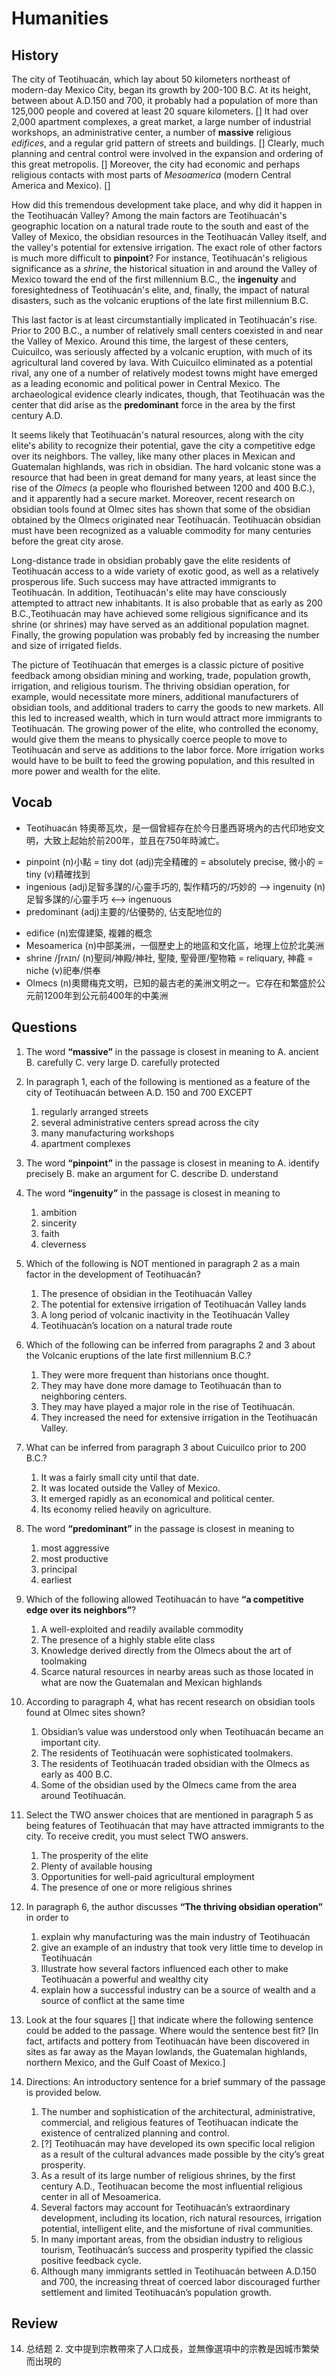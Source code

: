# Humanities
## History

The city of Teotihuacán, which lay about 50 kilometers northeast of modern-day Mexico City, began its growth by 200-100 B.C. At its height, between about A.D.150 and 700, it probably had a population of more than 125,000 people and covered at least 20 square kilometers. [] It had over 2,000 apartment complexes, a great market, a large number of industrial workshops, an administrative center, a number of **massive** religious *edifices*, and a regular grid pattern of streets and buildings. [] Clearly, much planning and central control were involved in the expansion and ordering of this great metropolis. [] Moreover, the city had economic and perhaps religious contacts with most parts of *Mesoamerica* (modern Central America and Mexico). []

How did this tremendous development take place, and why did it happen in the Teotihuacán Valley? Among the main factors are Teotihuacán's geographic location on a natural trade route to the south and east of the Valley of Mexico, the obsidian resources in the Teotihuacán Valley itself, and the valley's potential for extensive irrigation. The exact role of other factors is much more difficult to **pinpoint**? For instance, Teotihuacán's religious significance as a *shrine*, the historical situation in and around the Valley of Mexico toward the end of the first millennium B.C., the **ingenuity** and foresightedness of Teotihuacán's elite, and, finally, the impact of natural disasters, such as the volcanic eruptions of the late first millennium B.C.

This last factor is at least circumstantially implicated in Teotihuacán's rise. Prior to 200 B.C., a number of relatively small centers coexisted in and near the Valley of Mexico. Around this time, the largest of these centers, Cuicuilco, was seriously affected by a volcanic eruption, with much of its agricultural land covered by lava. With Cuicuilco eliminated as a potential rival, any one of a number of relatively modest towns might have emerged as a leading economic and political power in Central Mexico. The archaeological evidence clearly indicates, though, that Teotihuacán was the center that did arise as the **predominant** force in the area by the first century A.D.

It seems likely that Teotihuacán's natural resources, along with the city elite's ability to recognize their potential, gave the city a competitive edge over its neighbors. The valley, like many other places in Mexican and Guatemalan highlands, was rich in obsidian. The hard volcanic stone was a resource that had been in great demand for many years, at least since the rise of the *Olmecs* (a people who flourished between 1200 and 400 B.C.), and it apparently had a secure market. Moreover, recent research on obsidian tools found at Olmec sites has shown that some of the obsidian obtained by the Olmecs originated near Teotihuacán. Teotihuacán obsidian must have been recognized as a valuable commodity for many centuries before the great city arose.

Long-distance trade in obsidian probably gave the elite residents of Teotihuacán access to a wide variety of exotic good, as well as a relatively prosperous life. Such success may have attracted immigrants to Teotihuacán. In addition, Teotihuacán's elite may have consciously attempted to attract new inhabitants. It is also probable that as early as 200 B.C.,Teotihuacán may have achieved some religious significance and its shrine (or shrines) may have served as an additional population magnet. Finally, the growing population was probably fed by increasing the number and size of irrigated fields.

The picture of Teotihuacán that emerges is a classic picture of positive feedback among obsidian mining and working, trade, population growth, irrigation, and religious tourism. The thriving obsidian operation, for example, would necessitate more miners, additional manufacturers of obsidian tools, and additional traders to carry the goods to new markets. All this led to increased wealth, which in turn would attract more immigrants to Teotihuacán. The growing power of the elite, who controlled the economy, would give them the means to physically coerce people to move to Teotihuacán and serve as additions to the labor force. More irrigation works would have to be built to feed the growing population, and this resulted in more power and wealth for the elite.

## Vocab
- Teotihuacán 特奧蒂瓦坎，是一個曾經存在於今日墨西哥境內的古代印地安文明，大致上起始於前200年，並且在750年時滅亡。
+ pinpoint (n)小點 = tiny dot (adj)完全精確的 = absolutely precise, 微小的 = tiny (v)精確找到
+ ingenious (adj)足智多謀的/心靈手巧的, 製作精巧的/巧妙的 --> ingenuity (n)足智多謀的/心靈手巧 <--> ingenuous
+ predominant (adj)主要的/佔優勢的, 佔支配地位的
- edifice (n)宏偉建築, 複雜的概念
- Mesoamerica (n)中部美洲，一個歷史上的地區和文化區，地理上位於北美洲
- shrine /ʃrʌɪn/ (n)聖祠/神殿/神社, 聖陵, 聖骨匣/聖物箱 = reliquary, 神龕 = niche (v)祀奉/供奉
- Olmecs (n)奧爾梅克文明，已知的最古老的美洲文明之一。它存在和繁盛於公元前1200年到公元前400年的中美洲

## Questions
1. The word **“massive”** in the passage is closest in meaning to
	A. ancient
	B. carefully
	C. very large
	D. carefully protected

2. In paragraph 1, each of the following is mentioned as a feature of the city of Teotihuacán between A.D. 150 and 700 EXCEPT
	1. regularly arranged streets
	1. several administrative centers spread across the city
	1. many manufacturing workshops
	1. apartment complexes

3. The word **“pinpoint”** in the passage is closest in meaning to
	A. identify precisely
	B. make an argument for
	C. describe
	D. understand

4. The word **“ingenuity”** in the passage is closest in meaning to
	1. ambition
	1. sincerity
	1. faith
	1. cleverness

5. Which of the following is NOT mentioned in paragraph 2 as a main factor in the development of Teotihuacán?
	1. The presence of obsidian in the Teotihuacán Valley
	1. The potential for extensive irrigation of Teotihuacán Valley lands
	1. A long period of volcanic inactivity in the Teotihuacán Valley
	1. Teotihuacán’s location on a natural trade route

6. Which of the following can be inferred from paragraphs 2 and 3 about the Volcanic eruptions of the late first millennium B.C.?
	1. They were more frequent than historians once thought.
	1. They may have done more damage to Teotihuacán than to neighboring centers.
	1. They may have played a major role in the rise of Teotihuacán.
	1. They increased the need for extensive irrigation in the Teotihuacán Valley.

7. What can be inferred from paragraph 3 about Cuicuilco prior to 200 B.C.?
	1. It was a fairly small city until that date.
	1. It was located outside the Valley of Mexico.
	1. It emerged rapidly as an economical and political center.
	1. Its economy relied heavily on agriculture.

8. The word **“predominant”** in the passage is closest in meaning to
	1. most aggressive
	1. most productive
	1. principal
	1. earliest

9. Which of the following allowed Teotihuacán to have **“a competitive edge over its neighbors”**?
	1. A well-exploited and readily available commodity
	1. The presence of a highly stable elite class
	1. Knowledge derived directly from the Olmecs about the art of toolmaking
	1. Scarce natural resources in nearby areas such as those located in what are now the Guatemalan and Mexican highlands

10. According to paragraph 4, what has recent research on obsidian tools found at Olmec sites shown?
	1. Obsidian’s value was understood only when Teotihuacán became an important city.
	1. The residents of Teotihuacán were sophisticated toolmakers.
	1. The residents of Teotihuacán traded obsidian with the Olmecs as early as 400 B.C.
	1. Some of the obsidian used by the Olmecs came from the area around Teotihuacán.

11. Select the TWO answer choices that are mentioned in paragraph 5 as being features of Teotihuacán that may have attracted immigrants to the city. To receive credit, you must select TWO answers.
	1. The prosperity of the elite
	1. Plenty of available housing
	1. Opportunities for well-paid agricultural employment
	1. The presence of one or more religious shrines


12. In paragraph 6, the author discusses **“The thriving obsidian operation”** in order to
	1. explain why manufacturing was the main industry of Teotihuacán
	1. give an example of an industry that took very little time to develop in Teotihuacán
	1. Illustrate how several factors influenced each other to make Teotihuacán a powerful and wealthy city
	1. explain how a successful industry can be a source of wealth and a source of conflict at the same time

13. Look at the four squares [] that indicate where the following sentence could be added to the passage. Where would the sentence best fit? [In fact, artifacts and pottery from Teotihuacán have been discovered in sites as far away as the Mayan lowlands, the Guatemalan highlands, northern Mexico, and the Gulf Coast of Mexico.]

14. Directions: An introductory sentence for a brief summary of the passage is provided below. 
	1. The number and sophistication of the architectural, administrative, commercial, and religious features of Teotihuacan indicate the existence of centralized planning and control.
	1. [?] Teotihuacán may have developed its own specific local religion as a result of the cultural advances made possible by the city’s great prosperity.
	1. As a result of its large number of religious shrines, by the first century A.D., Teotihuacan become the most influential religious center in all of Mesoamerica.
	1. Several factors may account for Teotihuacán’s extraordinary development, including its location, rich natural resources, irrigation potential, intelligent elite, and the misfortune of rival communities.
	1. In many important areas, from the obsidian industry to religious tourism, Teotihuacán’s success and prosperity typified the classic positive feedback cycle.
	1. Although many immigrants settled in Teotihuacán between A.D.150 and 700, the increasing threat of coerced labor discouraged further settlement and limited Teotihuacán’s population growth.

## Review
14. 总结题
	2. 文中提到宗教帶來了人口成長，並無像選項中的宗教是因城市繁榮而出現的